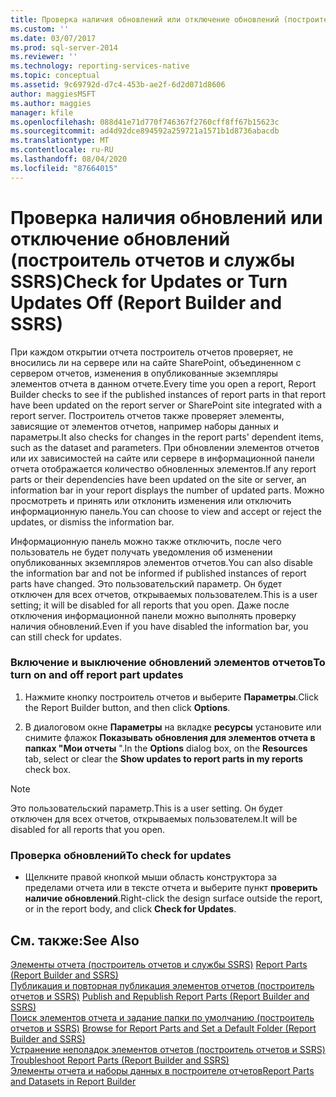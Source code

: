 ```yaml
---
title: Проверка наличия обновлений или отключение обновлений (построитель отчетов и службы SSRS) | Документация Майкрософт
ms.custom: ''
ms.date: 03/07/2017
ms.prod: sql-server-2014
ms.reviewer: ''
ms.technology: reporting-services-native
ms.topic: conceptual
ms.assetid: 9c69792d-d7c4-453b-ae2f-6d2d071d8606
author: maggiesMSFT
ms.author: maggies
manager: kfile
ms.openlocfilehash: 088d41e71d770f746367f2760cff8ff67b15623c
ms.sourcegitcommit: ad4d92dce894592a259721a1571b1d8736abacdb
ms.translationtype: MT
ms.contentlocale: ru-RU
ms.lasthandoff: 08/04/2020
ms.locfileid: "87664015"
---
```

# <a name="check-for-updates-or-turn-updates-off-report-builder-and-ssrs"></a><span data-ttu-id="13ab0-102">Проверка наличия обновлений или отключение обновлений (построитель отчетов и службы SSRS)</span><span class="sxs-lookup"><span data-stu-id="13ab0-102">Check for Updates or Turn Updates Off (Report Builder and SSRS)</span></span>
  <span data-ttu-id="13ab0-103">При каждом открытии отчета построитель отчетов проверяет, не вносились ли на сервере или на сайте SharePoint, объединенном с сервером отчетов, изменения в опубликованные экземпляры элементов отчета в данном отчете.</span><span class="sxs-lookup"><span data-stu-id="13ab0-103">Every time you open a report, Report Builder checks to see if the published instances of report parts in that report have been updated on the report server or SharePoint site integrated with a report server.</span></span> <span data-ttu-id="13ab0-104">Построитель отчетов также проверяет элементы, зависящие от элементов отчетов, например наборы данных и параметры.</span><span class="sxs-lookup"><span data-stu-id="13ab0-104">It also checks for changes in the report parts' dependent items, such as the dataset and parameters.</span></span> <span data-ttu-id="13ab0-105">При обновлении элементов отчетов или их зависимостей на сайте или сервере в информационной панели отчета отображается количество обновленных элементов.</span><span class="sxs-lookup"><span data-stu-id="13ab0-105">If any report parts or their dependencies have been updated on the site or server, an information bar in your report displays the number of updated parts.</span></span> <span data-ttu-id="13ab0-106">Можно просмотреть и принять или отклонить изменения или отключить информационную панель.</span><span class="sxs-lookup"><span data-stu-id="13ab0-106">You can choose to view and accept or reject the updates, or dismiss the information bar.</span></span>  
  
 <span data-ttu-id="13ab0-107">Информационную панель можно также отключить, после чего пользователь не будет получать уведомления об изменении опубликованных экземпляров элементов отчетов.</span><span class="sxs-lookup"><span data-stu-id="13ab0-107">You can also disable the information bar and not be informed if published instances of report parts have changed.</span></span> <span data-ttu-id="13ab0-108">Это пользовательский параметр. Он будет отключен для всех отчетов, открываемых пользователем.</span><span class="sxs-lookup"><span data-stu-id="13ab0-108">This is a user setting; it will be disabled for all reports that you open.</span></span> <span data-ttu-id="13ab0-109">Даже после отключения информационной панели можно выполнять проверку наличия обновлений.</span><span class="sxs-lookup"><span data-stu-id="13ab0-109">Even if you have disabled the information bar, you can still check for updates.</span></span>  
  
### <a name="to-turn-on-and-off-report-part-updates"></a><span data-ttu-id="13ab0-110">Включение и выключение обновлений элементов отчетов</span><span class="sxs-lookup"><span data-stu-id="13ab0-110">To turn on and off report part updates</span></span>  
  
1.  <span data-ttu-id="13ab0-111">Нажмите кнопку построитель отчетов и выберите **Параметры**.</span><span class="sxs-lookup"><span data-stu-id="13ab0-111">Click the Report Builder button, and then click **Options**.</span></span>  
  
2.  <span data-ttu-id="13ab0-112">В диалоговом окне **Параметры** на вкладке **ресурсы** установите или снимите флажок **Показывать обновления для элементов отчета в папках "Мои отчеты** ".</span><span class="sxs-lookup"><span data-stu-id="13ab0-112">In the **Options** dialog box, on the **Resources** tab, select or clear the **Show updates to report parts in my reports** check box.</span></span>  
  
> [!NOTE]  
>  <span data-ttu-id="13ab0-113">Это пользовательский параметр.</span><span class="sxs-lookup"><span data-stu-id="13ab0-113">This is a user setting.</span></span> <span data-ttu-id="13ab0-114">Он будет отключен для всех отчетов, открываемых пользователем.</span><span class="sxs-lookup"><span data-stu-id="13ab0-114">It will be disabled for all reports that you open.</span></span>  
  
### <a name="to-check-for-updates"></a><span data-ttu-id="13ab0-115">Проверка обновлений</span><span class="sxs-lookup"><span data-stu-id="13ab0-115">To check for updates</span></span>  
  
-   <span data-ttu-id="13ab0-116">Щелкните правой кнопкой мыши область конструктора за пределами отчета или в тексте отчета и выберите пункт **проверить наличие обновлений**.</span><span class="sxs-lookup"><span data-stu-id="13ab0-116">Right-click the design surface outside the report, or in the report body, and click **Check for Updates**.</span></span>  
  
## <a name="see-also"></a><span data-ttu-id="13ab0-117">См. также:</span><span class="sxs-lookup"><span data-stu-id="13ab0-117">See Also</span></span>  
 <span data-ttu-id="13ab0-118">[Элементы отчета &#40;построитель отчетов и службы SSRS&#41;](report-parts-report-builder-and-ssrs.md) </span><span class="sxs-lookup"><span data-stu-id="13ab0-118">[Report Parts &#40;Report Builder and SSRS&#41;](report-parts-report-builder-and-ssrs.md) </span></span>  
 <span data-ttu-id="13ab0-119">[Публикация и повторная публикация элементов отчетов &#40;построитель отчетов и SSRS&#41;](report-design/publish-and-republish-report-parts-report-builder-and-ssrs.md) </span><span class="sxs-lookup"><span data-stu-id="13ab0-119">[Publish and Republish Report Parts &#40;Report Builder and SSRS&#41;](report-design/publish-and-republish-report-parts-report-builder-and-ssrs.md) </span></span>  
 <span data-ttu-id="13ab0-120">[Поиск элементов отчета и задание папки по умолчанию &#40;построитель отчетов и SSRS&#41;](report-design/browse-for-report-parts-and-set-a-default-folder-report-builder-and-ssrs.md) </span><span class="sxs-lookup"><span data-stu-id="13ab0-120">[Browse for Report Parts and Set a Default Folder &#40;Report Builder and SSRS&#41;](report-design/browse-for-report-parts-and-set-a-default-folder-report-builder-and-ssrs.md) </span></span>  
 <span data-ttu-id="13ab0-121">[Устранение неполадок элементов отчетов &#40;построитель отчетов и SSRS&#41;](../../2014/reporting-services/troubleshoot-report-parts-report-builder-and-ssrs.md) </span><span class="sxs-lookup"><span data-stu-id="13ab0-121">[Troubleshoot Report Parts &#40;Report Builder and SSRS&#41;](../../2014/reporting-services/troubleshoot-report-parts-report-builder-and-ssrs.md) </span></span>  
 [<span data-ttu-id="13ab0-122">Элементы отчета и наборы данных в построителе отчетов</span><span class="sxs-lookup"><span data-stu-id="13ab0-122">Report Parts and Datasets in Report Builder</span></span>](report-data/report-parts-and-datasets-in-report-builder.md)  
  
  
